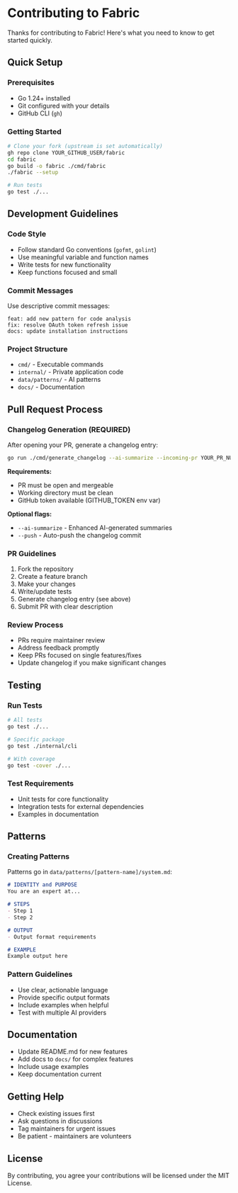 # Contributing to Fabric

Thanks for contributing to Fabric! Here's what you need to know to get started quickly.

## Quick Setup

### Prerequisites

- Go 1.24+ installed
- Git configured with your details
- GitHub CLI (`gh`)

### Getting Started

```bash
# Clone your fork (upstream is set automatically)
gh repo clone YOUR_GITHUB_USER/fabric
cd fabric
go build -o fabric ./cmd/fabric
./fabric --setup

# Run tests
go test ./...
```

## Development Guidelines

### Code Style

- Follow standard Go conventions (`gofmt`, `golint`)
- Use meaningful variable and function names
- Write tests for new functionality
- Keep functions focused and small

### Commit Messages

Use descriptive commit messages:

```text
feat: add new pattern for code analysis
fix: resolve OAuth token refresh issue
docs: update installation instructions
```

### Project Structure

- `cmd/` - Executable commands
- `internal/` - Private application code
- `data/patterns/` - AI patterns
- `docs/` - Documentation

## Pull Request Process

### Changelog Generation (REQUIRED)

After opening your PR, generate a changelog entry:

```bash
go run ./cmd/generate_changelog --ai-summarize --incoming-pr YOUR_PR_NUMBER
```

**Requirements:**

- PR must be open and mergeable
- Working directory must be clean
- GitHub token available (GITHUB_TOKEN env var)

**Optional flags:**

- `--ai-summarize` - Enhanced AI-generated summaries
- `--push` - Auto-push the changelog commit

### PR Guidelines

1. Fork the repository
2. Create a feature branch
3. Make your changes
4. Write/update tests
5. Generate changelog entry (see above)
6. Submit PR with clear description

### Review Process

- PRs require maintainer review
- Address feedback promptly
- Keep PRs focused on single features/fixes
- Update changelog if you make significant changes

## Testing

### Run Tests

```bash
# All tests
go test ./...

# Specific package
go test ./internal/cli

# With coverage
go test -cover ./...
```

### Test Requirements

- Unit tests for core functionality
- Integration tests for external dependencies
- Examples in documentation

## Patterns

### Creating Patterns

Patterns go in `data/patterns/[pattern-name]/system.md`:

```markdown
# IDENTITY and PURPOSE
You are an expert at...

# STEPS
- Step 1
- Step 2

# OUTPUT
- Output format requirements

# EXAMPLE
Example output here
```

### Pattern Guidelines

- Use clear, actionable language
- Provide specific output formats
- Include examples when helpful
- Test with multiple AI providers

## Documentation

- Update README.md for new features
- Add docs to `docs/` for complex features
- Include usage examples
- Keep documentation current

## Getting Help

- Check existing issues first
- Ask questions in discussions
- Tag maintainers for urgent issues
- Be patient - maintainers are volunteers

## License

By contributing, you agree your contributions will be licensed under the MIT License.

